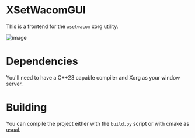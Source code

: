 # XSetWacomGUI

This is a frontend for the `xsetwacom` xorg utility.

![image](https://github.com/user-attachments/assets/5fd5b311-cdce-4d9f-b548-15228bb4b7d9)

# Dependencies

You'll need to have a C++23 capable compiler and Xorg as your window server.

# Building

You can compile the project either with the `build.py` script or with cmake as usual.
